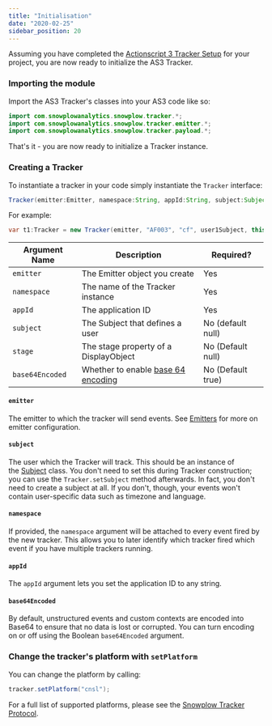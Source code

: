 ```yaml
---
title: "Initialisation"
date: "2020-02-25"
sidebar_position: 20
---
```


Assuming you have completed the [Actionscript 3 Tracker Setup](/docs/collecting-data/collecting-from-own-applications/actionscript3-tracker/setup/index.md) for your project, you are now ready to initialize the AS3 Tracker.

### Importing the module

Import the AS3 Tracker's classes into your AS3 code like so:

```java
import com.snowplowanalytics.snowplow.tracker.*;
import com.snowplowanalytics.snowplow.tracker.emitter.*;
import com.snowplowanalytics.snowplow.tracker.payload.*;
```

That's it - you are now ready to initialize a Tracker instance.

### Creating a Tracker

To instantiate a tracker in your code simply instantiate the `Tracker` interface:

```java
Tracker(emitter:Emitter, namespace:String, appId:String, subject:Subject, stage:Stage = null, base64Encoded:Boolean = true)
```

For example:

```java
var t1:Tracker = new Tracker(emitter, "AF003", "cf", user1Subject, this.stage, true);
```

| **Argument Name** | **Description**                                                            | **Required?**     |
| ----------------- | -------------------------------------------------------------------------- | ----------------- |
| `emitter`         | The Emitter object you create                                              | Yes               |
| `namespace`       | The name of the Tracker instance                                           | Yes               |
| `appId`           | The application ID                                                         | Yes               |
| `subject`         | The Subject that defines a user                                            | No (default null) |
| `stage`           | The stage property of a DisplayObject                                      | No (Default null) |
| `base64Encoded`   | Whether to enable [base 64 encoding](https://en.wikipedia.org/wiki/Base64) | No (Default true) |

#### `emitter`

The emitter to which the tracker will send events. See [Emitters](https://github.com/snowplow/snowplow/wiki/ActionScript3-Tracker#5-sending-event-emitter) for more on emitter configuration.

#### `subject`

The user which the Tracker will track. This should be an instance of the [Subject](https://github.com/snowplow/snowplow/wiki/ActionScript3-Tracker#3-adding-extra-data-the-subject-class) class. You don't need to set this during Tracker construction; you can use the `Tracker.setSubject` method afterwards. In fact, you don't need to create a subject at all. If you don't, though, your events won't contain user-specific data such as timezone and language.

#### `namespace`

If provided, the `namespace` argument will be attached to every event fired by the new tracker. This allows you to later identify which tracker fired which event if you have multiple trackers running.

#### `appId`

The `appId` argument lets you set the application ID to any string.

#### `base64Encoded`

By default, unstructured events and custom contexts are encoded into Base64 to ensure that no data is lost or corrupted. You can turn encoding on or off using the Boolean `base64Encoded` argument.

### Change the tracker's platform with `setPlatform`

You can change the platform by calling:

```java
tracker.setPlatform("cnsl");
```

For a full list of supported platforms, please see the [Snowplow Tracker Protocol](https://github.com/snowplow/snowplow/wiki/Snowplow-Tracker-Protocol).
